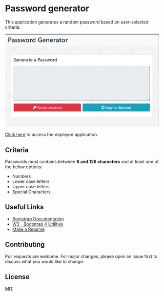 # Password generator

   This application  generates a random password based on user-selected criteria.

   ![Password generator](https://github.com/tvolpatto/password-generator/blob/master/assets/screenshots/screen.PNG)

   
   [Click here](https://tvolpatto.github.io/password-generator/) to access the deployed application.


## Criteria

   Passwords must contains between **8 and 128 characters** and at least one of the below options:
   
   * Numbers
   * Lower case letters
   * Upper case letters
   * Special Characters


## Useful Links 

   * [Bootstrap Documentation](https://getbootstrap.com/docs/4.3/getting-started/introduction/)
   * [W3 - Bootstrap 4 Utilities](https://www.w3schools.com/bootstrap4/bootstrap_utilities.asp)
   * [Make a Readme](https://www.makeareadme.com/)

## Contributing

   Pull requests are welcome. For major changes, please open an issue first to discuss what you would like to change.


## License
   
   [MIT](https://choosealicense.com/licenses/mit/)